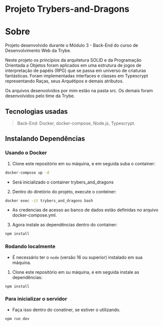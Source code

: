 # Projeto Trybers-and-Dragons

# Sobre
Projeto desenvolvido durante o Módulo 3 - Back-End do curso de Desenvolvimento Web da Trybe.

Neste projeto os princípios da arquitetura SOLID e da Programação Orientada a Objetos foram aplicados em uma estrutura de jogos de interpretação de papéis (RPG) que se passa em universo de criaturas fantásticas. Foram implementadas interfaces e classes em Typescrypt representando Raças, seus Arquétipos e demais atributos.

Os arquivos desenvolvidos por mim estão na pasta src. Os demais foram desenvolvidos pelo time da Trybe.

## Tecnologias usadas

>Back-End:
Docker, docker-compose, Node.js, Typescrypt.

## Instalando Dependências

### Usando o Docker

1. Clone este repositório em su máquina, e em seguida suba o container:
```bash
docker-compose up -d
``` 
- Será inicializado o container trybers_and_dragons

2. Dentro do diretório do projeto, execute o conteiner:
```bash
docker exec -it trybers_and_dragons bash
``` 
- As credencias de acesso ao banco de dados estão definidas no arquivo docker-compose.yml.

3. Agora instale as dependências dentro do container:
```bash
npm install
``` 
### Rodando localmente

 - É necessário ter o ```node``` (versão 16 ou superior) instalado em sua máquina.
 
 1. Clone este repositório em su máquina, e em seguida instale as dependências:
 ```bash
npm install
```
### Para inicializar o servidor
- Faça isso dentro do conatiner, se estiver o utilizando.
```bash
npm run dev
``` 
